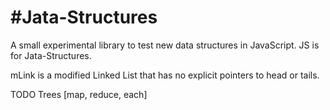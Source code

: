 #Jata-Structures
===
A small experimental library to test new data structures in JavaScript. JS is for Jata-Structures.

mLink is a modified Linked List that has no explicit pointers to head or tails.

TODO 
  Trees [map, reduce, each]
